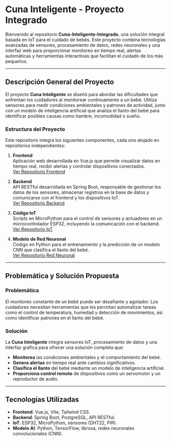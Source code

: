 # Cuna Inteligente - Proyecto Integrado

Bienvenido al repositorio **Cuna-Inteligente-Integrado**, una solución integral basada en IoT para el cuidado de bebés. Este proyecto combina tecnologías avanzadas de sensores, procesamiento de datos, redes neuronales y una interfaz web para proporcionar monitoreo en tiempo real, alertas automáticas y herramientas interactivas que facilitan el cuidado de los más pequeños.

---

## Descripción General del Proyecto

El proyecto **Cuna Inteligente** se diseñó para abordar las dificultades que enfrentan los cuidadores al monitorear continuamente a un bebé. Utiliza sensores para medir condiciones ambientales y patrones de actividad, junto con un modelo de inteligencia artificial que analiza el llanto del bebé para identificar posibles causas como hambre, incomodidad o sueño.

### Estructura del Proyecto

Este repositorio integra los siguientes componentes, cada uno alojado en repositorios independientes:

1. **Frontend**  
   Aplicación web desarrollada en Vue.js que permite visualizar datos en tiempo real, recibir alertas y controlar dispositivos conectados.  
   [Ver Repositorio Frontend](https://github.com/jhessika-zarate/Cuna-Inteligente-Frontend)

2. **Backend**  
   API RESTful desarrollada en Spring Boot, responsable de gestionar los datos de los sensores, almacenar registros en la base de datos y comunicarse con el frontend y los dispositivos IoT.  
   [Ver Repositorio Backend](https://github.com/jhessika-zarate/backend-cuna-inteligente)

3. **Código IoT**  
   Scripts en MicroPython para el control de sensores y actuadores en un microcontrolador ESP32, incluyendo la comunicación con el backend.  
   [Ver Repositorio IoT](https://github.com/usuario/cuna-inteligente-iot)

4. **Modelo de Red Neuronal**  
   Código en Python para el entrenamiento y la predicción de un modelo CNN que clasifica el llanto del bebé.  
   [Ver Repositorio Red Neuronal](https://github.com/LuwuVelasco/CunaInteligente)

---

## Problemática y Solución Propuesta

### Problemática

El monitoreo constante de un bebé puede ser desafiante y agotador. Los cuidadores necesitan herramientas que les permitan automatizar tareas como el control de temperatura, humedad y detección de movimientos, así como identificar patrones en el llanto del bebé.

### Solución

La **Cuna Inteligente** integra sensores IoT, procesamiento de datos y una interfaz gráfica para ofrecer una solución completa que:

- **Monitorea** las condiciones ambientales y el comportamiento del bebé.
- **Genera alertas** en tiempo real ante cambios significativos.
- **Clasifica el llanto** del bebé mediante un modelo de inteligencia artificial.
- **Proporciona control remoto** de dispositivos como un servomotor y un reproductor de audio.

---

## Tecnologías Utilizadas

- **Frontend**: Vue.js, Vite, Tailwind CSS.
- **Backend**: Spring Boot, PostgreSQL, API RESTful.
- **IoT**: ESP32, MicroPython, sensores (DHT22, PIR).
- **Modelo AI**: Python, TensorFlow, librosa, redes neuronales convolucionales (CNN).
